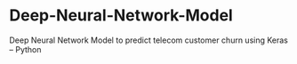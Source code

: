 # Deep-Neural-Network-Model
Deep Neural Network Model to predict telecom customer churn using Keras – Python
